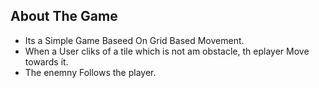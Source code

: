 ## About The Game
- Its a Simple Game Baseed On Grid Based Movement.
- When a User cliks of a tile which is not am obstacle, th eplayer Move towards it.
- The enemny Follows the player.
